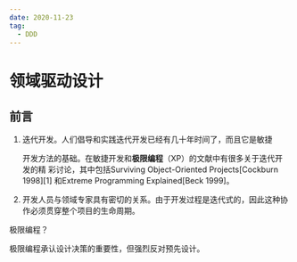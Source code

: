 ```yaml
---
date: 2020-11-23
tag:
  - DDD
---
```

# 领域驱动设计

## 前言

1. 迭代开发。人们倡导和实践迭代开发已经有几十年时间了，而且它是敏捷 

   开发方法的基础。在敏捷开发和**极限编程**（XP）的文献中有很多关于迭代开发的精 彩讨论，其中包括Surviving Object-Oriented Projects[Cockburn 1998][1] 和Extreme Programming Explained[Beck 1999]。

2. 开发人员与领域专家具有密切的关系。由于开发过程是迭代式的，因此这种协作必须贯穿整个项目的生命周期。

极限编程？

极限编程承认设计决策的重要性，但强烈反对预先设计。

